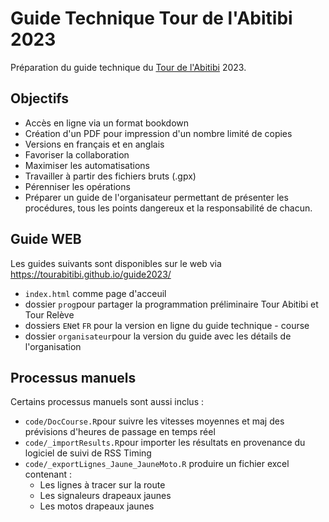 # Guide Technique Tour de l'Abitibi 2023

Préparation du guide technique du [Tour de l'Abitibi](https://tourabitibi.com/) 2023.

## Objectifs

- Accès en ligne via un format bookdown
- Création d'un PDF pour impression d'un nombre limité de copies
- Versions en français et en anglais
- Favoriser la collaboration
- Maximiser les automatisations
- Travailler à partir des fichiers bruts (.gpx)
- Pérenniser les opérations
- Préparer un guide de l'organisateur permettant de présenter les procédures, tous les points dangereux et la responsabilité de chacun.

## Guide WEB

Les guides suivants sont disponibles sur le web via https://tourabitibi.github.io/guide2023/

- `index.html` comme page d'acceuil
- dossier `prog`pour partager la programmation préliminaire Tour Abitibi et Tour Relève
- dossiers `EN`et `FR` pour la version en ligne du guide technique - course
- dossier `organisateur`pour la version du guide avec les détails de l'organisation


## Processus manuels

Certains processus manuels sont aussi inclus :

- `code/DocCourse.R`pour suivre les vitesses moyennes et maj des prévisions d'heures de passage en temps réel
- `code/_importResults.R`pour importer les résultats en provenance du logiciel de suivi de RSS Timing
- `code/_exportLignes_Jaune_JauneMoto.R` produire un fichier excel contenant :
  - Les lignes à tracer sur la route
  - Les signaleurs drapeaux jaunes 
  - Les motos drapeaux jaunes 